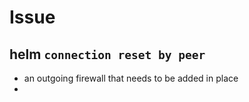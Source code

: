# Issue

## helm `connection reset by peer`
- an outgoing firewall that needs to be added in place
- 
